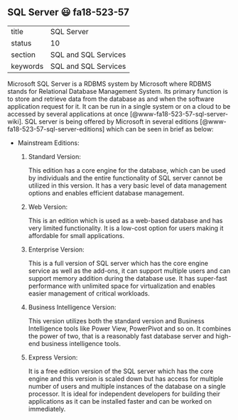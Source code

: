 ## SQL Server :smiley: fa18-523-57


|          |                      |
| -------- | -------------------- |
| title    | SQL Server           | 
| status   | 10                   |
| section  | SQL and SQL Services |
| keywords | SQL and SQL Services |



Microsoft SQL Server is a RDBMS system by Microsoft where RDBMS stands for Relational Database Management System. Its primary function is to store and retrieve data from the database as and when the software application request for it. It can be run in a single system or on a cloud to be accessed by several applications at once [@www-fa18-523-57-sql-server-wiki]. SQL server is being offered by Microsoft in several editions [@www-fa18-523-57-sql-server-editions] which can be seen in brief as below:


* Mainstream Editions:

  1. Standard Version:
  
     This edition has a core engine for the database, which can be used by individuals and the entire functionality of SQL server cannot be utilized in this version. It has a very basic level of data management options and enables efficient database management.
     
  2. Web Version:
  
     This is an edition which is used as a web-based database and has very limited functionality. It is a low-cost option for users making it affordable for small applications.
     
  3. Enterprise Version:
  
     This is a full version of SQL server which has the core engine service as well as the add-ons, it can support multiple users and can support memory addition during the database use. It has super-fast performance with unlimited space for virtualization and enables easier management of critical workloads.
     
  4. Business Intelligence Version:
  
     This version utilizes both the standard version and Business Intelligence tools like Power View, PowerPivot and so on. It combines the power of two, that is a reasonably fast database server and high-end business intelligence tools.
     
  5. Express Version:
  
     It is a free edition version of the SQL server which has the core engine and this version is scaled down but has access for multiple number of users and multiple instances of the database on a single processor. It is ideal for independent developers for building their applications as it can be installed faster and can be worked on immediately. 
     